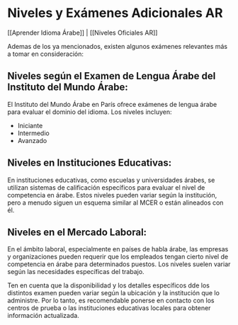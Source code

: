 # Niveles y Exámenes Adicionales AR

[[Aprender Idioma Árabe]] | [[Niveles Oficiales AR]]

Ademas de los ya mencionados, existen algunos exámenes relevantes más a tomar en consideración:
## Niveles según el Examen de Lengua Árabe del Instituto del Mundo Árabe:

El Instituto del Mundo Árabe en París ofrece exámenes de lengua árabe para evaluar el dominio del idioma. Los niveles incluyen:

- Iniciante
- Intermedio
- Avanzado
    
## Niveles en Instituciones Educativas:

En instituciones educativas, como escuelas y universidades árabes, se utilizan sistemas de calificación específicos para evaluar el nivel de competencia en árabe. Estos niveles pueden variar según la institución, pero a menudo siguen un esquema similar al MCER o están alineados con él.
    
## Niveles en el Mercado Laboral:

En el ámbito laboral, especialmente en países de habla árabe, las empresas y organizaciones pueden requerir que los empleados tengan cierto nivel de competencia en árabe para determinados puestos. Los niveles suelen variar según las necesidades específicas del trabajo.

Ten en cuenta que la disponibilidad y los detalles específicos dde los distintos examen pueden variar según la ubicación y la institución que lo administre. Por lo tanto, es recomendable ponerse en contacto con los centros de prueba o las instituciones educativas locales para obtener información actualizada.